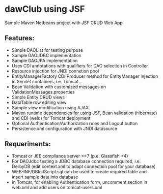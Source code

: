 dawClub using JSF
==========

Sample Maven Netbeans project with JSF CRUD Web App

Features:
-------------
- Simple DAOList for testing purpose
- Sample DAOJDBC implementation
- Sample DAOJPA implementation
- Uses CDI annotations with qualifiers for DAO selection in Controller
- Resource injection for JNDI connetion pool
- EntityManagerFactory CDI Producer method for EntityManager Injection in Servlet containers, i.e. Tomcat...
- Bean Validation with customized messages on ValidationMessages.properties
- Simple Entity CRUD views
- DataTable row editing view
- Sample view modification using AJAX
- Maven runtime dependencies for using JSF, Bean validation (hibernate) and CDI (weld) for Tomcat deployment
- Optional Authentication/Authorization rules and Logout button
- Persistence.xml configuration with JNDI datasource

Requeriments:
--------------
- Tomcat or JEE compliance server >=7 (p.e. Glassfish +4)
- For DAOJdbc testing a JDBC database connection required, i.e. DerbyDB (edit context.xml to adapt connection pool for your database)
- WEB-INF/DBInitScript.sql can be used to create required table and insert sample data into database
- In Tomcat, for enabling Authentication form, uncomment <Auth-constraint> section in web.xml and add users on tomcat-users.xml

